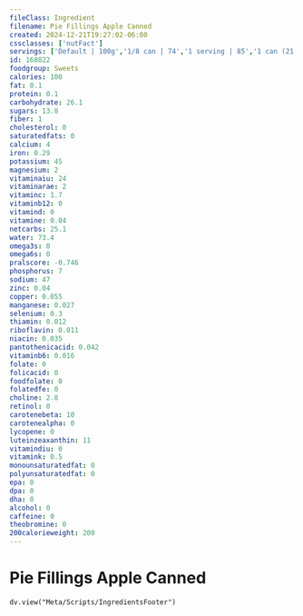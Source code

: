 ```yaml
---
fileClass: Ingredient
filename: Pie Fillings Apple Canned
created: 2024-12-21T19:27:02-06:00
cssclasses: ['nutFact']
servings: ['Default | 100g','1/8 can | 74','1 serving | 85','1 can (21 oz) | 595']
id: 168822
foodgroup: Sweets
calories: 100
fat: 0.1
protein: 0.1
carbohydrate: 26.1
sugars: 13.8
fiber: 1
cholesterol: 0
saturatedfats: 0
calcium: 4
iron: 0.29
potassium: 45
magnesium: 2
vitaminaiu: 24
vitaminarae: 2
vitaminc: 1.7
vitaminb12: 0
vitamind: 0
vitamine: 0.04
netcarbs: 25.1
water: 73.4
omega3s: 0
omega6s: 0
pralscore: -0.746
phosphorus: 7
sodium: 47
zinc: 0.04
copper: 0.055
manganese: 0.027
selenium: 0.3
thiamin: 0.012
riboflavin: 0.011
niacin: 0.035
pantothenicacid: 0.042
vitaminb6: 0.016
folate: 0
folicacid: 0
foodfolate: 0
folatedfe: 0
choline: 2.8
retinol: 0
carotenebeta: 10
carotenealpha: 0
lycopene: 0
luteinzeaxanthin: 11
vitamindiu: 0
vitamink: 0.5
monounsaturatedfat: 0
polyunsaturatedfat: 0
epa: 0
dpa: 0
dha: 0
alcohol: 0
caffeine: 0
theobromine: 0
200calorieweight: 200
---
```


# Pie Fillings Apple Canned

```dataviewjs
dv.view("Meta/Scripts/IngredientsFooter")
```